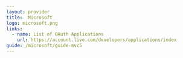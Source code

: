 ```yaml
---
layout: provider
title:  Microsoft
logo: microsoft.png
links:
  - name: List of OAuth Applications
    url: https://account.live.com/developers/applications/index
guide: /microsoft/guide-mvc5
---
```

